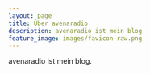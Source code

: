 ```yaml
---
layout: page
title: Über avenaradio
description: avenaradio ist mein blog
feature_image: images/favicon-raw.png
---
```


avenaradio ist mein blog.
